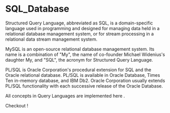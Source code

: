 # SQL_Database

Structured Query Language, abbreviated as SQL, is a domain-specific language used in programming and designed for managing data held in a relational database management system, or for stream processing in a relational data stream management system.

MySQL is an open-source relational database management system. Its name is a combination of "My", the name of co-founder Michael Widenius's daughter My, and "SQL", the acronym for Structured Query Language.

PL/SQL is Oracle Corporation's procedural extension for SQL and the Oracle relational database. PL/SQL is available in Oracle Database, Times Ten in-memory database, and IBM Db2. Oracle Corporation usually extends PL/SQL functionality with each successive release of the Oracle Database.

All concepts in Query Languages are implemented here .

Checkout !
